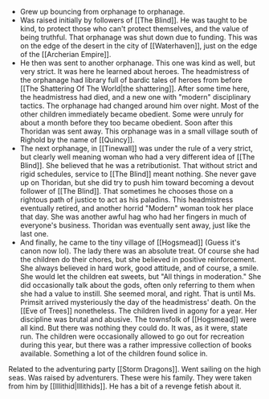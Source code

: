 * Grew up bouncing from orphanage to orphanage. 
* Was raised initially by followers of [[The Blind]]. He was taught to be kind, to protect those who can't protect themselves, and the value of being truthful. That orphanage was shut down due to funding. This was on the edge of the desert in the city of [[Waterhaven]], just on the edge of the [[Archerian Empire]]. 
* He then was sent to another orphanage. This one was kind as well, but very strict. It was here he learned about heroes. The headmistress of the orphanage had library full of bardic tales of heroes from before [[The Shattering Of The World|the shattering]]. After some time here, the headmistress had died, and a new one with "modern" disciplinary tactics. The orphanage had changed around him over night. Most of the other children immediately became obedient. Some were unruly for about a month before they too became obedient. Soon after this Thoridan was sent away. This orphanage was in a small village south of Righold by the name of [[Quincy]].
* The next orphanage, in [[Tinewall]] was under the rule of a very strict, but clearly well meaning woman who had a very different idea of [[The Blind]]. She believed that he was a retributionist. That without strict and rigid schedules, service to [[The Blind]] meant nothing. She never gave up on Thoridan, but she did try to push him toward becoming a devout follower of [[The Blind]]. That sometimes he chooses those on a rightous path of justice to act as his paladins. This headmistress eventually retired, and another horrid "Modern" woman took her place that day. She was another awful hag who had her fingers in much of everyone's business. Thoridan was eventually sent away, just like the last one.
* And finally, he came to the tiny village of [[Hogsmead]] (Guess it's canon now lol). The lady there was an absolute treat. Of course she had the children do their chores, but she believed in positive reinforcement. She always believed in hard work, good attitude, and of course, a smile. She would let the children eat sweets, but "All things in moderation." She did occasionally talk about the gods, often only referring to them when she had a value to instill. She seemed moral, and right. That is until Ms. Primsit arrived mysteriously the day of the headmistress' death. On the [[Eve of Trees]] nonetheless. The children lived in agony for a year. Her discipline was brutal and abusive. The townsfolk of [[Hogsmead]] were all kind. But there was nothing they could do. It was, as it were, state run. The children were occasionally allowed to go out for recreation during this year, but there was a rather impressive collection of books available. Something a lot of the children found solice in.

Related to the adventuring party [[Storm Dragons]]. Went sailing on the high seas. Was raised by adventurers. These were his family. They were taken from him by [[Illithid|Illithids]]. He has a bit of a revenge fetish about it.
